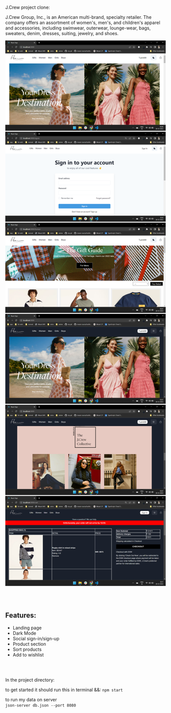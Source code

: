 J.Crew project clone:   

J.Crew Group, Inc., is an American multi-brand, specialty retailer. The company offers an assortment of women's, men's, and children's apparel and accessories, including swimwear, outerwear, lounge-wear, bags, sweaters, denim, dresses, suiting, jewelry, and shoes.  

![Home](./src/Image/Home.png?raw=true)
![Login](./src/Image/Loginpage.png?raw=true)
![MensPage](./src/Image/mespage.png?raw=true) 
![DarkMode](./src/Image/DarkMode.png?raw=true)
![Preview](./src/Image/Jcrew.png?raw=true)
![Cart](./src/Image/Cart.png?raw=true) 

<br/> 
<br/> 

## Features: 
- Landing page  
- Dark Mode  
- Social sign-in/sign-up
- Product section
- Sort products
- Add to wishlist 

<br/>
<br/>

In the project directory:   

to get started it should run this in terminal 
&&: `npm start`

to run my data on server  
`json-server db.json --port 8080` 




